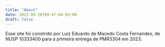 ```yaml
---
title: "About"
date: 2023-09-26T09:47:04-03:00
draft: false
---
```


Esse site foi constrído por Luiz Eduardo de Macedo Costa Fernandes, de NUSP 10333400 para a primeira entrega de PMR3304 em 2023.